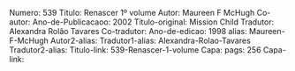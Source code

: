 Numero: 539
Titulo: Renascer 1º volume
Autor: Maureen F McHugh
Co-autor: 
Ano-de-Publicacaoo: 2002
Titulo-original: Mission Child
Tradutor: Alexandra Rolão Tavares
Co-tradutor: 
Ano-de-edicao: 1998
alias: Maureen-F-McHugh
Autor2-alias: 
Tradutor1-alias: Alexandra-Rolao-Tavares
Tradutor2-alias: 
Titulo-link: 539-Renascer-1-volume
Capa: 
pags: 256
Capa-link: